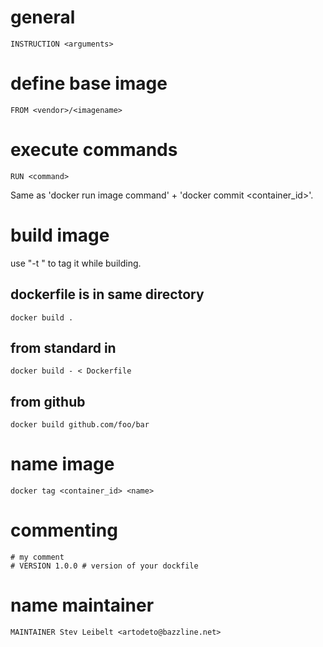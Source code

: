 # general

    INSTRUCTION <arguments>

# define base image

    FROM <vendor>/<imagename>

# execute commands

    RUN <command>

Same as 'docker run image command' + 'docker commit <container_id>'.

# build image

use "-t <name>" to tag it while building.

## dockerfile is in same directory

    docker build .

## from standard in

    docker build - < Dockerfile

## from github

    docker build github.com/foo/bar

# name image

    docker tag <container_id> <name>

# commenting

    # my comment
    # VERSION 1.0.0 # version of your dockfile

# name maintainer

    MAINTAINER Stev Leibelt <artodeto@bazzline.net>
